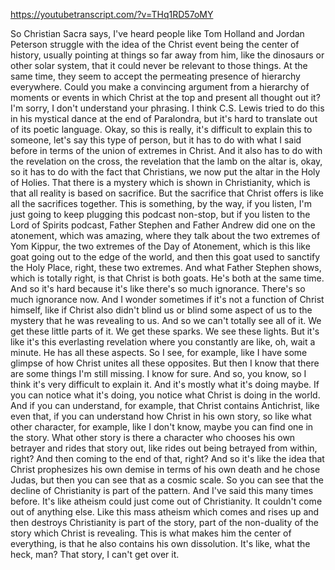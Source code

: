 https://youtubetranscript.com/?v=THq1RD57oMY

 So Christian Sacra says, I've heard people like Tom Holland and Jordan Peterson struggle with the idea of the Christ event being the center of history, usually pointing at things so far away from him, like the dinosaurs or other solar system, that it could never be relevant to those things. At the same time, they seem to accept the permeating presence of hierarchy everywhere. Could you make a convincing argument from a hierarchy of moments or events in which Christ at the top and present all thought out it? I'm sorry, I don't understand your phrasing. I think C.S. Lewis tried to do this in his mystical dance at the end of Paralondra, but it's hard to translate out of its poetic language. Okay, so this is really, it's difficult to explain this to someone, let's say this type of person, but it has to do with what I said before in terms of the union of extremes in Christ. And it also has to do with the revelation on the cross, the revelation that the lamb on the altar is, okay, so it has to do with the fact that Christians, we now put the altar in the Holy of Holies. That there is a mystery which is shown in Christianity, which is that all reality is based on sacrifice. But the sacrifice that Christ offers is like all the sacrifices together. This is something, by the way, if you listen, I'm just going to keep plugging this podcast non-stop, but if you listen to the Lord of Spirits podcast, Father Stephen and Father Andrew did one on the atonement, which was amazing, where they talk about the two extremes of Yom Kippur, the two extremes of the Day of Atonement, which is this like goat going out to the edge of the world, and then this goat used to sanctify the Holy Place, right, these two extremes. And what Father Stephen shows, which is totally right, is that Christ is both goats. He's both at the same time. And so it's hard because it's like there's so much ignorance. There's so much ignorance now. And I wonder sometimes if it's not a function of Christ himself, like if Christ also didn't blind us or blind some aspect of us to the mystery that he was revealing to us. And so we can't totally see all of it. We get these little parts of it. We get these sparks. We see these lights. But it's like it's this everlasting revelation where you constantly are like, oh, wait a minute. He has all these aspects. So I see, for example, like I have some glimpse of how Christ unites all these opposites. But then I know that there are some things I'm still missing. I know for sure. And so, you know, so I think it's very difficult to explain it. And it's mostly what it's doing maybe. If you can notice what it's doing, you notice what Christ is doing in the world. And if you can understand, for example, that Christ contains Antichrist, like even that, if you can understand how Christ in his own story, so like what other character, for example, like I don't know, maybe you can find one in the story. What other story is there a character who chooses his own betrayer and rides that story out, like rides out being betrayed from within, right? And then coming to the end of that, right? And so it's like the idea that Christ prophesizes his own demise in terms of his own death and he chose Judas, but then you can see that as a cosmic scale. So you can see that the decline of Christianity is part of the pattern. And I've said this many times before. It's like atheism could just come out of Christianity. It couldn't come out of anything else. Like this mass atheism which comes and rises up and then destroys Christianity is part of the story, part of the non-duality of the story which Christ is revealing. This is what makes him the center of everything, is that he also contains his own dissolution. It's like, what the heck, man? That story, I can't get over it.